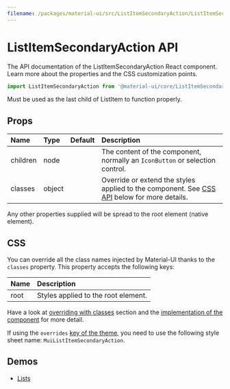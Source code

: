 ```yaml
---
filename: /packages/material-ui/src/ListItemSecondaryAction/ListItemSecondaryAction.js
---
```


<!--- This documentation is automatically generated, do not try to edit it. -->

# ListItemSecondaryAction API

<p class="description">The API documentation of the ListItemSecondaryAction React component. Learn more about the properties and the CSS customization points.</p>

```js
import ListItemSecondaryAction from '@material-ui/core/ListItemSecondaryAction';
```

Must be used as the last child of ListItem to function properly.

## Props

| Name | Type | Default | Description |
|:-----|:-----|:--------|:------------|
| <span class="prop-name">children</span> | <span class="prop-type">node</span> |  | The content of the component, normally an `IconButton` or selection control. |
| <span class="prop-name">classes</span> | <span class="prop-type">object</span> |  | Override or extend the styles applied to the component. See [CSS API](#css) below for more details. |

Any other properties supplied will be spread to the root element (native element).

## CSS

You can override all the class names injected by Material-UI thanks to the `classes` property.
This property accepts the following keys:


| Name | Description |
|:-----|:------------|
| <span class="prop-name">root</span> | Styles applied to the root element.

Have a look at [overriding with classes](/customization/overrides/#overriding-with-classes) section
and the [implementation of the component](https://github.com/mui-org/material-ui/blob/next/packages/material-ui/src/ListItemSecondaryAction/ListItemSecondaryAction.js)
for more detail.

If using the `overrides` [key of the theme](/customization/themes/#css),
you need to use the following style sheet name: `MuiListItemSecondaryAction`.

## Demos

- [Lists](/demos/lists/)

